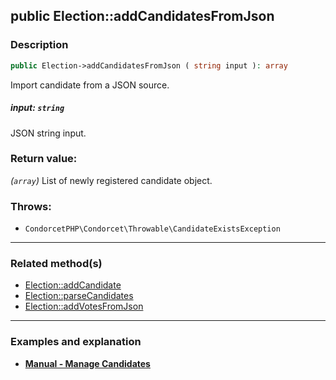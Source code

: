 ## public Election::addCandidatesFromJson

### Description    

```php
public Election->addCandidatesFromJson ( string input ): array
```

Import candidate from a JSON source.
    

##### **input:** *```string```*   
JSON string input.    


### Return value:   

*(```array```)* List of newly registered candidate object.



### Throws:   

* ```CondorcetPHP\Condorcet\Throwable\CandidateExistsException```

---------------------------------------

### Related method(s)      

* [Election::addCandidate](../Election%20Class/public%20Election--addCandidate.md)    
* [Election::parseCandidates](../Election%20Class/public%20Election--parseCandidates.md)    
* [Election::addVotesFromJson](../Election%20Class/public%20Election--addVotesFromJson.md)    

---------------------------------------

### Examples and explanation

* **[Manual - Manage Candidates](https://github.com/julien-boudry/Condorcet/wiki/II-%23-A.-Create-an-Election-%23-2.-Create-Candidates)**    
